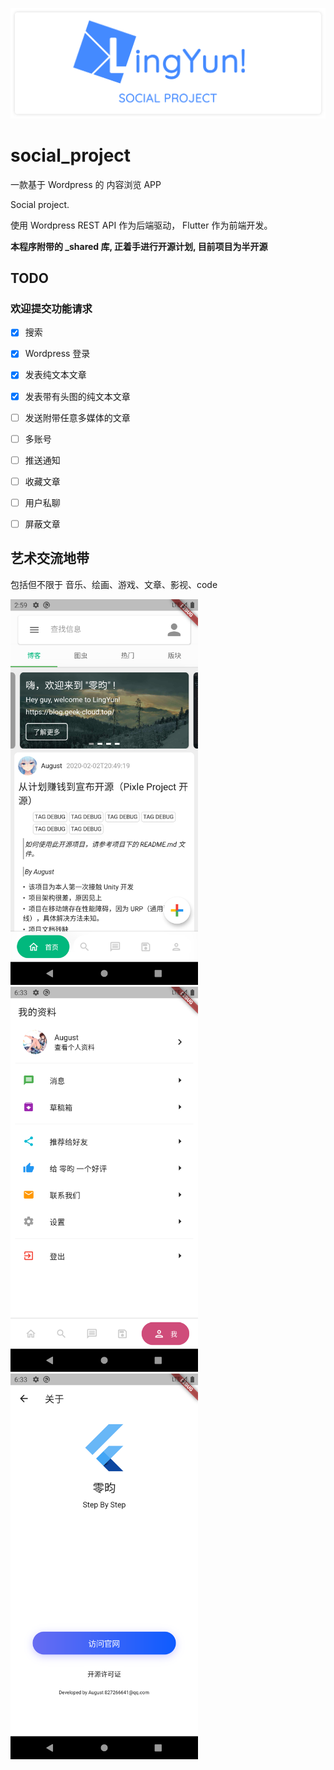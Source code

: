 ![Logo](./art/Logo-Landscape.png)

# social_project

一款基于 Wordpress 的 内容浏览 APP

Social project.

使用 Wordpress REST API 作为后端驱动， Flutter 作为前端开发。

**本程序附带的 _shared 库, 正着手进行开源计划, 目前项目为半开源**

## TODO  

### 欢迎提交功能请求  

- [x] 搜索
- [x] Wordpress 登录
- [x] 发表纯文本文章
- [x] 发表带有头图的纯文本文章
- [ ] 发送附带任意多媒体的文章
- [ ] 多账号
- [ ] 推送通知
- [ ] 收藏文章
- [ ] 用户私聊
- [ ] 屏蔽文章



## 艺术交流地带
包括但不限于 音乐、绘画、游戏、文章、影视、code

<img src="./screenshots/Screenshot_1.png" width=300 ><img src="./screenshots/Screenshot_2.png" width=300 ><img src="./screenshots/Screenshot_3.png" width=300 >
